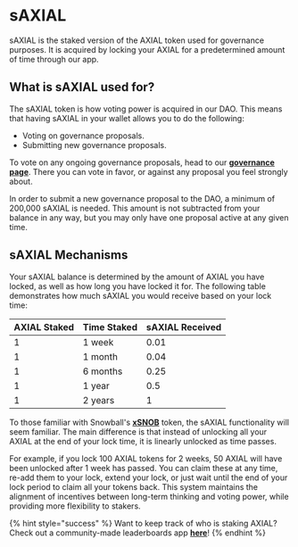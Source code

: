 # sAXIAL

sAXIAL is the staked version of the AXIAL token used for governance purposes. It is acquired by locking your AXIAL for a predetermined amount of time through our app.

## What is sAXIAL used for?

The sAXIAL token is how voting power is acquired in our DAO. This means that having sAXIAL in your wallet allows you to do the following:

* Voting on governance proposals.
* Submitting new governance proposals.

To vote on any ongoing governance proposals, head to our [**governance page**](https://app.axial.exchange/governance). There you can vote in favor, or against any proposal you feel strongly about.

In order to submit a new governance proposal to the DAO, a minimum of 200,000 sAXIAL is needed. This amount is not subtracted from your balance in any way, but you may only have one proposal active at any given time.

## sAXIAL Mechanisms

Your sAXIAL balance is determined by the amount of AXIAL you have locked, as well as how long you have locked it for. The following table demonstrates how much sAXIAL you would receive based on your lock time:

| AXIAL Staked | Time Staked | sAXIAL Received |
| ------------ | ----------- | --------------- |
| 1            | 1 week      | 0.01            |
| 1            | 1 month     | 0.04            |
| 1            | 6 months    | 0.25            |
| 1            | 1 year      | 0.5             |
| 1            | 2 years     | 1               |

To those familiar with Snowball's [**xSNOB**](https://docs.snowball.network/governance/xsnob) token, the sAXIAL functionality will seem familiar. The main difference is that instead of unlocking all your AXIAL at the end of your lock time, it is linearly unlocked as time passes.

For example, if you lock 100 AXIAL tokens for 2 weeks, 50 AXIAL will have been unlocked after 1 week has passed. You can claim these at any time, re-add them to your lock, extend your lock, or just wait until the end of your lock period to claim all your tokens back. This system maintains the alignment of incentives between long-term thinking and voting power, while providing more flexibility to stakers.

{% hint style="success" %}
Want to keep track of who is staking AXIAL? Check out a community-made leaderboards app [**here**](https://axial-leaderboards.netlify.app/)!
{% endhint %}
